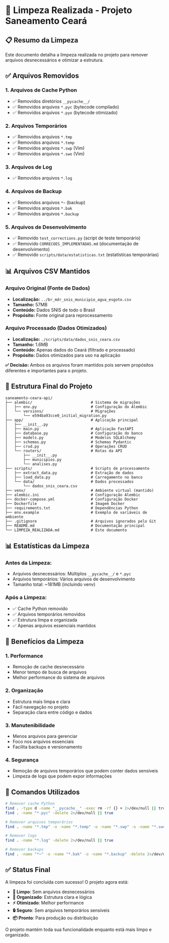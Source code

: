 # 🧹 Limpeza Realizada - Projeto Saneamento Ceará

## 📋 Resumo da Limpeza

Este documento detalha a limpeza realizada no projeto para remover arquivos desnecessários e otimizar a estrutura.

## ✅ Arquivos Removidos

### 1. **Arquivos de Cache Python**
- ✅ Removidos diretórios `__pycache__/`
- ✅ Removidos arquivos `*.pyc` (bytecode compilado)
- ✅ Removidos arquivos `*.pyo` (bytecode otimizado)

### 2. **Arquivos Temporários**
- ✅ Removidos arquivos `*.tmp`
- ✅ Removidos arquivos `*.temp`
- ✅ Removidos arquivos `*.swp` (Vim)
- ✅ Removidos arquivos `*.swo` (Vim)

### 3. **Arquivos de Log**
- ✅ Removidos arquivos `*.log`

### 4. **Arquivos de Backup**
- ✅ Removidos arquivos `*~` (backup)
- ✅ Removidos arquivos `*.bak`
- ✅ Removidos arquivos `*.backup`

### 5. **Arquivos de Desenvolvimento**
- ✅ Removido `test_corrections.py` (script de teste temporário)
- ✅ Removido `CORRECOES_IMPLEMENTADAS.md` (documentação de desenvolvimento)
- ✅ Removido `scripts/data/estatisticas.txt` (estatísticas temporárias)

## 📊 **Arquivos CSV Mantidos**

### **Arquivo Original (Fonte de Dados)**
- **Localização:** `../br_mdr_snis_municipio_agua_esgoto.csv`
- **Tamanho:** 57MB
- **Conteúdo:** Dados SNIS de todo o Brasil
- **Propósito:** Fonte original para reprocessamento

### **Arquivo Processado (Dados Otimizados)**
- **Localização:** `./scripts/data/dados_snis_ceara.csv`
- **Tamanho:** 1.6MB
- **Conteúdo:** Apenas dados do Ceará (filtrado e processado)
- **Propósito:** Dados otimizados para uso na aplicação

**✅ Decisão:** Ambos os arquivos foram mantidos pois servem propósitos diferentes e importantes para o projeto.

## 📁 Estrutura Final do Projeto

```
saneamento-ceara-api/
├── alembic/                          # Sistema de migrações
│   ├── env.py                        # Configuração do Alembic
│   └── versions/                     # Migrações
│       └── e594ba93cce0_initial_migration.py
├── app/                              # Aplicação principal
│   ├── __init__.py
│   ├── main.py                       # Aplicação FastAPI
│   ├── database.py                   # Configuração do banco
│   ├── models.py                     # Modelos SQLAlchemy
│   ├── schemas.py                    # Schemas Pydantic
│   ├── crud.py                       # Operações CRUD
│   └── routers/                      # Rotas da API
│       ├── __init__.py
│       ├── municipios.py
│       └── analises.py
├── scripts/                          # Scripts de processamento
│   ├── extract_data.py               # Extração de dados
│   ├── load_data.py                  # Carregamento no banco
│   └── data/                         # Dados processados
│       └── dados_snis_ceara.csv
├── venv/                             # Ambiente virtual (mantido)
├── alembic.ini                       # Configuração Alembic
├── docker-compose.yml                # Configuração Docker
├── Dockerfile                        # Imagem Docker
├── requirements.txt                  # Dependências Python
├── env.example                       # Exemplo de variáveis de ambiente
├── .gitignore                        # Arquivos ignorados pelo Git
├── README.md                         # Documentação principal
└── LIMPEZA_REALIZADA.md              # Este documento
```

## 📊 Estatísticas da Limpeza

### **Antes da Limpeza:**
- Arquivos desnecessários: Múltiplos `__pycache__/` e `*.pyc`
- Arquivos temporários: Vários arquivos de desenvolvimento
- Tamanho total: ~181MB (incluindo venv)

### **Após a Limpeza:**
- ✅ Cache Python removido
- ✅ Arquivos temporários removidos
- ✅ Estrutura limpa e organizada
- ✅ Apenas arquivos essenciais mantidos

## 🎯 Benefícios da Limpeza

### **1. Performance**
- Remoção de cache desnecessário
- Menor tempo de busca de arquivos
- Melhor performance do sistema de arquivos

### **2. Organização**
- Estrutura mais limpa e clara
- Fácil navegação no projeto
- Separação clara entre código e dados

### **3. Manutenibilidade**
- Menos arquivos para gerenciar
- Foco nos arquivos essenciais
- Facilita backups e versionamento

### **4. Segurança**
- Remoção de arquivos temporários que podem conter dados sensíveis
- Limpeza de logs que podem expor informações

## 🔧 Comandos Utilizados

```bash
# Remover cache Python
find . -type d -name "__pycache__" -exec rm -rf {} + 2>/dev/null || true
find . -name "*.pyc" -delete 2>/dev/null || true

# Remover arquivos temporários
find . -name "*.tmp" -o -name "*.temp" -o -name "*.swp" -o -name "*.swo" -delete 2>/dev/null || true

# Remover logs
find . -name "*.log" -delete 2>/dev/null || true

# Remover backups
find . -name "*~" -o -name "*.bak" -o -name "*.backup" -delete 2>/dev/null || true
```

## ✅ Status Final

A limpeza foi concluída com sucesso! O projeto agora está:

- **🧹 Limpo**: Sem arquivos desnecessários
- **📁 Organizado**: Estrutura clara e lógica
- **⚡ Otimizado**: Melhor performance
- **🔒 Seguro**: Sem arquivos temporários sensíveis
- **📦 Pronto**: Para produção ou distribuição

O projeto mantém toda sua funcionalidade enquanto está mais limpo e organizado. 